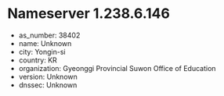 # Nameserver 1.238.6.146

* as_number: 38402
* name: Unknown
* city: Yongin-si
* country: KR
* organization: Gyeonggi Provincial Suwon Office of Education
* version: Unknown
* dnssec: Unknown
